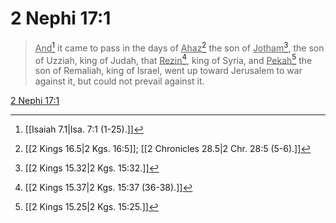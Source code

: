 # 2 Nephi 17:1

> <u>And</u>[^a] it came to pass in the days of <u>Ahaz</u>[^b] the son of <u>Jotham</u>[^c], the son of Uzziah, king of Judah, that <u>Rezin</u>[^d], king of Syria, and <u>Pekah</u>[^e] the son of Remaliah, king of Israel, went up toward Jerusalem to war against it, but could not prevail against it.

[2 Nephi 17:1](https://www.churchofjesuschrist.org/study/scriptures/bofm/2-ne/17?lang=eng&id=p1#p1)


[^a]: [[Isaiah 7.1|Isa. 7:1 (1-25).]]
[^b]: [[2 Kings 16.5|2 Kgs. 16:5]]; [[2 Chronicles 28.5|2 Chr. 28:5 (5-6).]]
[^c]: [[2 Kings 15.32|2 Kgs. 15:32.]]
[^d]: [[2 Kings 15.37|2 Kgs. 15:37 (36-38).]]
[^e]: [[2 Kings 15.25|2 Kgs. 15:25.]]
